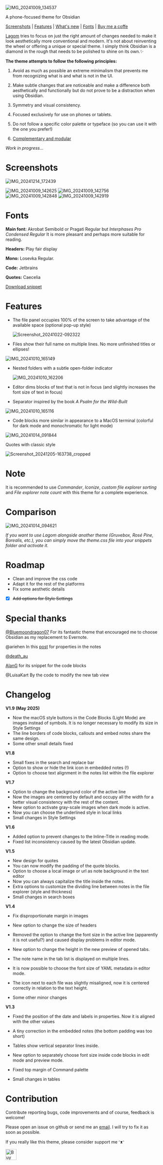 ![IMG_20241009_134537](https://github.com/user-attachments/assets/2e1aa59f-633e-4d55-a696-e9930a093022)

A phone-focused theme for Obsidian

[Screenshots](#screenshots) | 
[Features](#features) | [What's new](#changelog) | [Fonts](#fonts) | [Buy me a coffe](#contribution)


[Lagom](https://en.wikipedia.org/wiki/Lagom) tries to focus on just the right amount of changes needed to make it look aesthetically more conventional and modern. It's not about reinventing the wheel or offering a unique or special theme. I simply think Obsidian is a diamond in the rough that needs to be polished to shine on its own.✨ 

**The theme attempts to follow the following principles:**

1. Avoid as much as possible an extreme minimalism that prevents me from recognizing what is and what is not in the UI.
  

2. Make subtle changes that are noticeable and make a difference both aesthetically and functionally but do not prove to be a distraction when using Obsidian.
   
3. Symmetry and visual consistency.
   
4. Focused exclusively for use on phones or tablets.
  
5. Do not follow a specific color palette or typeface (so you can use it with the one you prefer!) 

6. [Complementary and modular](Comparison)

*Work in progress...*

# Screenshots
![IMG_20241214_172439](https://github.com/user-attachments/assets/c828899f-c2e6-43ec-948f-b7cea6e612d7)

![IMG_20241009_142625](https://github.com/user-attachments/assets/622c6872-f15f-4129-81f8-cac6e4f6a03d)
![IMG_20241009_142756](https://github.com/user-attachments/assets/b83784ae-0f98-4709-8b40-ef25ff979c36)
![IMG_20241009_142848](https://github.com/user-attachments/assets/7e8465cf-e6a5-4cca-a0ca-59c3d2b318ed)
![IMG_20241009_142919](https://github.com/user-attachments/assets/cfc7eec7-4e88-4589-b1ec-cc9d29cac693)

# Fonts

**Main font:** Akrobat Semibold or Pragati Regular but *Interphases Pro Condensed Regular* It is more pleasant and perhaps more suitable for reading.

**Headers:** Play fair display 

**Mono:** Losevka Regular. 

**Code:** Jetbrains

**Quotes:** Caecelia 

[Download snippet](https://github.com/LeslyeCream/Lagom-Obsidian-Theme/blob/main/Fonts.css)

# Features

- The file panel occupies 100% of the screen to take advantage of the available space (optional pop-up style)

  ![Screenshot_20241022-092322](https://github.com/user-attachments/assets/34297bcd-458b-477d-97ea-c42d90a5404f)


- Files show their full name on multiple lines. No more unfinished titles or ellipses!

![IMG_20241010_165149](https://github.com/user-attachments/assets/6269362e-9edc-4973-bfe0-bb7808d1e7b8)


- Nested folders with a subtle open-folder indicator

  ![IMG_20241010_162206](https://github.com/user-attachments/assets/2ac5c144-f451-44ce-a2f0-c52c70850f04)


- Editor dims blocks of text that is not in focus (and slightly increases the font size of text in focus) 

- Separator inspired by the book *A Psalm for the Wild-Built*

![IMG_20241010_165116](https://github.com/user-attachments/assets/3bb1ae60-0999-417d-8014-5766fee9c06b)

  

- Code blocks more similar in appearance to a MacOS terminal (colorful for dark mode and monochromatic for light mode)

![IMG_20241014_091844](https://github.com/user-attachments/assets/7637aa52-3ff6-41c7-95d0-be6332659164)

Quotes with classic style

![Screenshot_20241205-163738_cropped](https://github.com/user-attachments/assets/c4224921-b5a2-469d-be93-6e0169d496ac)


# Note

It is recommended to use *Commander*, *Iconize*, *custom file explorer sorting* and *File explorer note count* with this theme for a complete experience.

# Comparison 

![IMG_20241014_094621](https://github.com/user-attachments/assets/861dcc25-2a73-4ecd-a180-2b290e330adf)

*If you want to use Lagom alongside another theme (Gruvebox, Rosé Pine, Borealis, etc.), you can simply move the theme.css file into your snippets folder and activate it.*

# Roadmap

- Clean and improve the css code 
- Adapt it for the rest of the platforms 
- Fix some aesthetic details
- [x] ~~Add options for Style Settings~~

# Special thanks

[@Bluemoondragon07](https://github.com/Bluemoondragon07/obsidian-big-and-bold) For its fantastic theme that encouraged me to choose Obsidian as my replacement to Evernote.

@ariehen In this [post](https://forum.obsidian.md/t/properties-view-css-the-fall-collection/66512) for properties in the notes 

[@death_au](https://github.com/deathau)

[AlanG](https://forum.obsidian.md/t/how-to-disable-line-wrapping-in-code-blocks/69900) for its snippet for the code blocks

@LuisaKart By the code to modify the new tab view

# Changelog

**V1.9 (May 2025)**
- Now the macOS style buttons in the Code Blocks (Light Mode) are images instead of symbols. It is no longer necessary to modify its size in Style Settings
- The line borders of code blocks, callouts and embed notes share the same design. 
- Some other small details fixed

**V1.8**
- Small fixes in the search and replace bar  
- Option to show or hide the link icon in embedded notes (!)  
- Option to choose text alignment in the notes list within the file explorer
  
**V1.7**
- Option to change the background color of the active line
- Now the images are centered by default and occupy all the width for a better visual consistency with the rest of the content.
- New option to activate gray-scale images when dark mode is active.
- Now you can choose the underlined style in local links
- Small changes in Style Settings

**V1.6** 
- Added option to prevent changes to the Inline-Title in reading mode.
- Fixed list inconsistency caused by the latest Obsidian update.

**V1.5**
- New design for quotes
- You can now modify the padding of the quote blocks.
- Option to choose a local image or url as note background in the text editor
- Now you can always capitalize the title inside the notes.
- Extra options to customize the dividing line between notes in the file explorer (style and thickness)
- Small changes in search boxes

**V1.4**
- Fix disproportionate margin in images

- New option to change the size of headers

- Removed the option to change the font size in the active line (apparently it is not useful?) and caused display problems in editor mode.
  
- New option to change the height in the new preview of opened tabs.
  
- The note name in the tab list is displayed on multiple lines.

- It is now possible to choose the font size of YAML metadata in editor mode.

- The icon next to each file was slightly misaligned, now it is centered correctly in relation to the text height.

- Some other minor changes
  
**V1.3**

- Fixed the position of the date and labels in properties. Now it is aligned with the other values

- A tiny correction in the embedded notes (the bottom padding was too short)

- Tables show vertical separator lines inside.

- New option to separately choose font size inside code blocks in edit mode and preview mode.

- Fixed top margin of Command palette 

- Small changes in tables

# Contribution

Contribute reporting bugs, code improvements and of course, feedback is welcome! 

Please open an issue on github or send me an [email](mailto:lagom.haggler091@slmail.me). I will try to fix it as soon as possible. 

If you really like this theme, please consider support me ᵔᴥᵔ

<a href='https://ko-fi.com/W7W349H97' target='_blank'><img height='36' style='border:0px;height:36px;' src='https://storage.ko-fi.com/cdn/kofi1.png?v=6' border='0' alt='Buy Me a Coffee at ko-fi.com' /></a>
